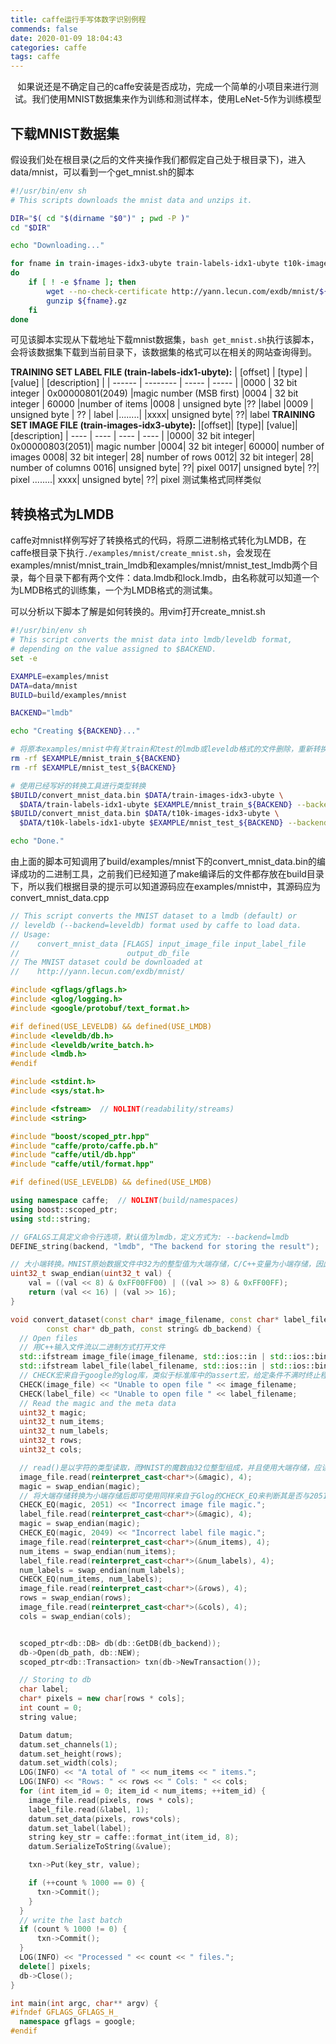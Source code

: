 ```yaml
---
title: caffe运行手写体数字识别例程
commends: false
date: 2020-01-09 18:04:43
categories: caffe
tags: caffe
---
```


<center>如果说还是不确定自己的caffe安装是否成功，完成一个简单的小项目来进行测试。我们使用MNIST数据集来作为训练和测试样本，使用LeNet-5作为训练模型</center>

<!--more-->

## 下载MNIST数据集
假设我们处在根目录(之后的文件夹操作我们都假定自己处于根目录下)，进入data/mnist，可以看到一个get_mnist.sh的脚本
``` bash
#!/usr/bin/env sh
# This scripts downloads the mnist data and unzips it.

DIR="$( cd "$(dirname "$0")" ; pwd -P )"
cd "$DIR"

echo "Downloading..."

for fname in train-images-idx3-ubyte train-labels-idx1-ubyte t10k-images-idx3-ubyte t10k-labels-idx1-ubyte
do
    if [ ! -e $fname ]; then
        wget --no-check-certificate http://yann.lecun.com/exdb/mnist/${fname}.gz
        gunzip ${fname}.gz
    fi
done
```
可见该脚本实现从下载地址下载mnist数据集，`bash get_mnist.sh`执行该脚本，会将该数据集下载到当前目录下，该数据集的格式可以在相关的网站查询得到。

**TRAINING SET LABEL FILE (train-labels-idx1-ubyte):**
| [offset] | [type]     |     [value]    |      [description] |
| ------ | -------- | ----- | ----- |
|0000 |    32 bit integer | 0x00000801(2049) |magic number (MSB first)
|0004 |    32 bit integer | 60000            |number of items
|0008 |    unsigned byte  |??               |label
|0009 |    unsigned byte  | ??              | label
|........|
|xxxx|     unsigned byte|   ??|               label
**TRAINING SET IMAGE FILE (train-images-idx3-ubyte):**
|[offset]| [type]|          [value]|          [description]
| ---- | ---- | ---- | ---- |
|0000|     32 bit integer|  0x00000803(2051)| magic number
|0004|     32 bit integer|  60000|            number of images
0008|     32 bit integer|  28|               number of rows
0012|    32 bit integer|  28|               number of columns
0016|     unsigned byte|   ??|               pixel
0017|     unsigned byte|   ??|               pixel
........|
xxxx|     unsigned byte|   ??|               pixel
测试集格式同样类似

## 转换格式为LMDB
caffe对mnist样例写好了转换格式的代码，将原二进制格式转化为LMDB，在caffe根目录下执行`./examples/mnist/create_mnist.sh`，会发现在examples/mnist/mnist_train_lmdb和examples/mnist/mnist_test_lmdb两个目录，每个目录下都有两个文件：data.lmdb和lock.lmdb，由名称就可以知道一个为LMDB格式的训练集，一个为LMDB格式的测试集。

可以分析以下脚本了解是如何转换的。用vim打开create_mnist.sh
``` bash
#!/usr/bin/env sh
# This script converts the mnist data into lmdb/leveldb format,
# depending on the value assigned to $BACKEND.
set -e

EXAMPLE=examples/mnist
DATA=data/mnist
BUILD=build/examples/mnist

BACKEND="lmdb"

echo "Creating ${BACKEND}..."

# 将原本examples/mnist中有关train和test的lmdb或leveldb格式的文件删除，重新转换
rm -rf $EXAMPLE/mnist_train_${BACKEND}
rm -rf $EXAMPLE/mnist_test_${BACKEND}

# 使用已经写好的转换工具进行类型转换
$BUILD/convert_mnist_data.bin $DATA/train-images-idx3-ubyte \
  $DATA/train-labels-idx1-ubyte $EXAMPLE/mnist_train_${BACKEND} --backend=${BACKEND}
$BUILD/convert_mnist_data.bin $DATA/t10k-images-idx3-ubyte \
  $DATA/t10k-labels-idx1-ubyte $EXAMPLE/mnist_test_${BACKEND} --backend=${BACKEND}

echo "Done."
```
由上面的脚本可知调用了build/examples/mnist下的convert_mnist_data.bin的编译成功的二进制工具，之前我们已经知道了make编译后的文件都存放在build目录下，所以我们根据目录的提示可以知道源码应在examples/mnist中，其源码应为convert_mnist_data.cpp
``` Cpp
// This script converts the MNIST dataset to a lmdb (default) or
// leveldb (--backend=leveldb) format used by caffe to load data.
// Usage:
//    convert_mnist_data [FLAGS] input_image_file input_label_file
//                        output_db_file
// The MNIST dataset could be downloaded at
//    http://yann.lecun.com/exdb/mnist/

#include <gflags/gflags.h>
#include <glog/logging.h>
#include <google/protobuf/text_format.h>

#if defined(USE_LEVELDB) && defined(USE_LMDB)
#include <leveldb/db.h>
#include <leveldb/write_batch.h>
#include <lmdb.h>
#endif

#include <stdint.h>
#include <sys/stat.h>

#include <fstream>  // NOLINT(readability/streams)
#include <string>

#include "boost/scoped_ptr.hpp"
#include "caffe/proto/caffe.pb.h"
#include "caffe/util/db.hpp"
#include "caffe/util/format.hpp"

#if defined(USE_LEVELDB) && defined(USE_LMDB)

using namespace caffe;  // NOLINT(build/namespaces)
using boost::scoped_ptr;
using std::string;

// GFALGS工具定义命令行选项，默认值为lmdb，定义方式为: --backend=lmdb
DEFINE_string(backend, "lmdb", "The backend for storing the result");

// 大小端转换。MNIST原始数据文件中32为的整型值为大端存储，C/C++变量为小端存储，因此需要加入转换机制，MNIST文件中的说明为魔数
uint32_t swap_endian(uint32_t val) {
    val = ((val << 8) & 0xFF00FF00) | ((val >> 8) & 0xFF00FF);
    return (val << 16) | (val >> 16);
}

void convert_dataset(const char* image_filename, const char* label_filename,
        const char* db_path, const string& db_backend) {
  // Open files
  // 用C++输入文件流以二进制方式打开文件
  std::ifstream image_file(image_filename, std::ios::in | std::ios::binary);
  std::ifstream label_file(label_filename, std::ios::in | std::ios::binary);
  // CHECK宏来自于google的glog库，类似于标准库中的assert宏，给定条件不满时终止程序，条件不满时输出后面程序
  CHECK(image_file) << "Unable to open file " << image_filename;
  CHECK(label_file) << "Unable to open file " << label_filename;
  // Read the magic and the meta data
  uint32_t magic;
  uint32_t num_items;
  uint32_t num_labels;
  uint32_t rows;
  uint32_t cols;

  // read()是以字符的类型读取，而MNIST的魔数由32位整型组成，并且使用大端存储，应读4个字符共32位，read()将4个字符读取到magic地址的缓存中，必要时进行强制类型转换，并将其转换为小端存储。总条目数，行数，列数同样如此
  image_file.read(reinterpret_cast<char*>(&magic), 4);
  magic = swap_endian(magic);
  // 将大端存储转换为小端存储后即可使用同样来自于Glog的CHECK_EQ来判断其是否与2051相等，标签文件则要判断其是否与2049相等
  CHECK_EQ(magic, 2051) << "Incorrect image file magic.";
  label_file.read(reinterpret_cast<char*>(&magic), 4);
  magic = swap_endian(magic);
  CHECK_EQ(magic, 2049) << "Incorrect label file magic.";
  image_file.read(reinterpret_cast<char*>(&num_items), 4);
  num_items = swap_endian(num_items);
  label_file.read(reinterpret_cast<char*>(&num_labels), 4);
  num_labels = swap_endian(num_labels);
  CHECK_EQ(num_items, num_labels);
  image_file.read(reinterpret_cast<char*>(&rows), 4);
  rows = swap_endian(rows);
  image_file.read(reinterpret_cast<char*>(&cols), 4);
  cols = swap_endian(cols);


  scoped_ptr<db::DB> db(db::GetDB(db_backend));
  db->Open(db_path, db::NEW);
  scoped_ptr<db::Transaction> txn(db->NewTransaction());

  // Storing to db
  char label;
  char* pixels = new char[rows * cols];
  int count = 0;
  string value;

  Datum datum;
  datum.set_channels(1);
  datum.set_height(rows);
  datum.set_width(cols);
  LOG(INFO) << "A total of " << num_items << " items.";
  LOG(INFO) << "Rows: " << rows << " Cols: " << cols;
  for (int item_id = 0; item_id < num_items; ++item_id) {
    image_file.read(pixels, rows * cols);
    label_file.read(&label, 1);
    datum.set_data(pixels, rows*cols);
    datum.set_label(label);
    string key_str = caffe::format_int(item_id, 8);
    datum.SerializeToString(&value);

    txn->Put(key_str, value);

    if (++count % 1000 == 0) {
      txn->Commit();
    }
  }
  // write the last batch
  if (count % 1000 != 0) {
      txn->Commit();
  }
  LOG(INFO) << "Processed " << count << " files.";
  delete[] pixels;
  db->Close();
}

int main(int argc, char** argv) {
#ifndef GFLAGS_GFLAGS_H_
  namespace gflags = google;
#endif
```

